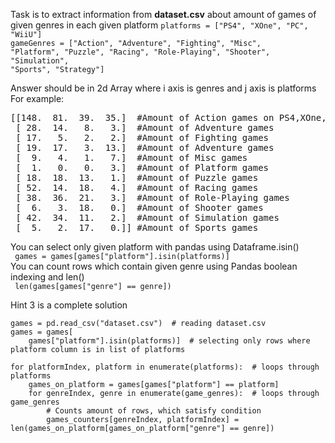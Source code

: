 
Task is to extract information from **dataset.csv** about amount of games of given genres in each given platform
<code>platforms = ["PS4", "XOne", "PC", "WiiU"] </code> <br>
<code>gameGenres = ["Action", "Adventure", "Fighting", "Misc", "Platform", "Puzzle", "Racing", "Role-Playing", "Shooter",
                  "Simulation", "Sports", "Strategy"]</code>

Answer should be in 2d Array where i axis is genres and j axis is platforms <br>
For example:
<pre>[[148.  81.  39.  35.]  #Amount of Action games on PS4,XOne,PC and WiiU
 [ 28.  14.   8.   3.]  #Amount of Adventure games
 [ 17.   5.   2.   2.]  #Amount of Fighting games
 [ 19.  17.   3.  13.]  #Amount of Adventure games
 [  9.   4.   1.   7.]  #Amount of Misc games
 [  1.   0.   0.   3.]  #Amount of Platform games
 [ 18.  18.  13.   1.]  #Amount of Puzzle games
 [ 52.  14.  18.   4.]  #Amount of Racing games
 [ 38.  36.  21.   3.]  #Amount of Role-Playing games
 [  6.   3.  18.   0.]  #Amount of Shooter games
 [ 42.  34.  11.   2.]  #Amount of Simulation games
 [  5.   2.  17.   0.]] #Amount of Sports games</pre>
<div class="hint">
    You can select only given platform with pandas using Dataframe.isin() <br>
    <code> games = games[games["platform"].isin(platforms)] </code>
</div>

<div class="hint">
    You can count rows which contain given genre using Pandas boolean indexing and len() <br>
    <code> len(games[games["genre"] == genre])</code>
</div>

Hint 3 is a complete solution

<div class="hint">
    
    games = pd.read_csv("dataset.csv")  # reading dataset.csv
    games = games[
        games["platform"].isin(platforms)]  # selecting only rows where platform column is in list of platforms

    for platformIndex, platform in enumerate(platforms):  # loops through platforms
        games_on_platform = games[games["platform"] == platform]
        for genreIndex, genre in enumerate(game_genres):  # loops through game_genres
            # Counts amount of rows, which satisfy condition
            games_counters[genreIndex, platformIndex] = len(games_on_platform[games_on_platform["genre"] == genre])

</div>


